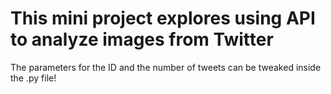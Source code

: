 # This mini project explores using API to analyze images from Twitter

The parameters for the ID and the number of tweets can be tweaked inside the .py file! 

